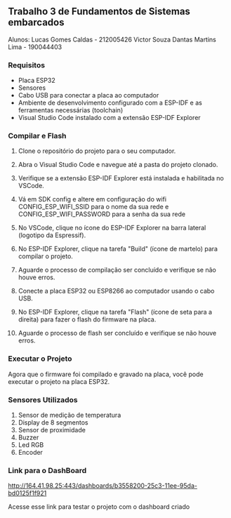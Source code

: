 ## Trabalho 3 de Fundamentos de Sistemas embarcados

Alunos:
Lucas Gomes Caldas - 212005426
Victor Souza Dantas Martins Lima - 190044403

### Requisitos

- Placa ESP32
- Sensores
- Cabo USB para conectar a placa ao computador
- Ambiente de desenvolvimento configurado com a ESP-IDF e as ferramentas necessárias (toolchain)
- Visual Studio Code instalado com a extensão ESP-IDF Explorer

### Compilar e Flash

1. Clone o repositório do projeto para o seu computador.

2. Abra o Visual Studio Code e navegue até a pasta do projeto clonado.

3. Verifique se a extensão ESP-IDF Explorer está instalada e habilitada no VSCode.

4. Vá em SDK config e altere em configuração do wifi CONFIG_ESP_WIFI_SSID para o nome da sua rede e CONFIG_ESP_WIFI_PASSWORD para a senha da sua rede 

5. No VSCode, clique no ícone do ESP-IDF Explorer na barra lateral (logotipo da Espressif).

6. No ESP-IDF Explorer, clique na tarefa "Build" (ícone de martelo) para compilar o projeto.

7. Aguarde o processo de compilação ser concluído e verifique se não houve erros.

8. Conecte a placa ESP32 ou ESP8266 ao computador usando o cabo USB.

9. No ESP-IDF Explorer, clique na tarefa "Flash" (ícone de seta para a direita) para fazer o flash do firmware na placa.

10. Aguarde o processo de flash ser concluído e verifique se não houve erros.
 

### Executar o Projeto

Agora que o firmware foi compilado e gravado na placa, você pode executar o projeto na placa ESP32.

### Sensores Utilizados

1. Sensor de medição de temperatura
2. Display de 8 segmentos
3. Sensor de proximidade
4. Buzzer
5. Led RGB
6. Encoder

### Link para o DashBoard

http://164.41.98.25:443/dashboards/b3558200-25c3-11ee-95da-bd0125f1f921

Acesse esse link para testar o projeto com o dashboard criado

